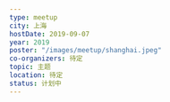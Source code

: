 ```yaml
---
type: meetup
city: 上海
hostDate: 2019-09-07
year: 2019
poster: "/images/meetup/shanghai.jpeg"
co-organizers: 待定
topic: 主题
location: 待定
status: 计划中
---
```

